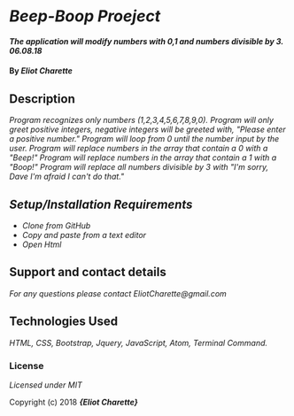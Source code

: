 # _Beep-Boop Proeject_

#### _The application will modify numbers with 0,1 and numbers divisible by 3. 06.08.18_

#### By _**Eliot Charette**_

## Description

_Program recognizes only numbers (1,2,3,4,5,6,7,8,9,0).
Program will only greet positive integers, negative integers will be greeted with, "Please enter a positive number."
Program will loop from 0 until the number input by the user.
Program will replace numbers in the array that contain a 0 with a "Beep!"
Program will replace numbers in the array that contain a 1 with a "Boop!"
Program will replace all numbers divisible by 3 with "I'm sorry, Dave I'm afraid I can't do that."_

## _Setup/Installation Requirements_

* _Clone from GitHub_
* _Copy and paste from a text editor_
* _Open Html_


## Support and contact details

_For any questions please contact EliotCharette@gmail.com_

## Technologies Used

_HTML, CSS, Bootstrap, Jquery, JavaScript, Atom, Terminal Command._

### License

*Licensed under MIT*

Copyright (c) 2018 **_{Eliot Charette}_**
